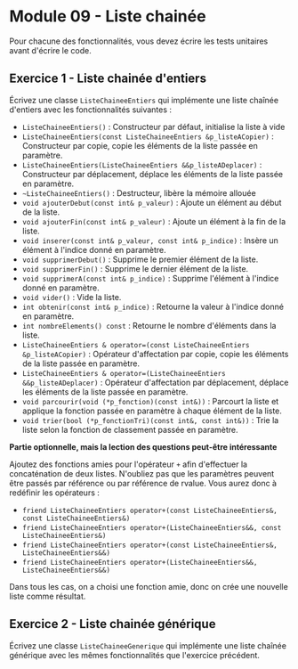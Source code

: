# Module 09 - Liste chainée

Pour chacune des fonctionnalités, vous devez écrire les tests unitaires avant d'écrire le code.

## Exercice 1 - Liste chainée d'entiers

Écrivez une classe ```ListeChaineeEntiers``` qui implémente une liste chaînée d'entiers avec les fonctionnalités suivantes :

- `ListeChaineeEntiers()` : Constructeur par défaut, initialise la liste à vide
- `ListeChaineeEntiers(const ListeChaineeEntiers &p_listeACopier)` : Constructeur par copie, copie les éléments de la liste passée en paramètre.
- `ListeChaineeEntiers(ListeChaineeEntiers &&p_listeADeplacer)` : Constructeur par déplacement, déplace les éléments de la liste passée en paramètre.
- `~ListeChaineeEntiers()` : Destructeur, libère la mémoire allouée
- `void ajouterDebut(const int& p_valeur)` : Ajoute un élément au début de la liste.
- `void ajouterFin(const int& p_valeur)` : Ajoute un élément à la fin de la liste.
- `void inserer(const int& p_valeur, const int& p_indice)` : Insère un élément à l'indice donné en paramètre.
- `void supprimerDebut()` : Supprime le premier élément de la liste.
- `void supprimerFin()` : Supprime le dernier élément de la liste.
- `void supprimerA(const int& p_indice)` : Supprime l'élément à l'indice donné en paramètre.
- `void vider()` : Vide la liste.
- `int obtenir(const int& p_indice)` : Retourne la valeur à l'indice donné en paramètre.
- `int nombreElements() const` : Retourne le nombre d'éléments dans la liste.
- `ListeChaineeEntiers & operator=(const ListeChaineeEntiers &p_listeACopier)` : Opérateur d'affectation par copie, copie les éléments de la liste passée en paramètre.
- `ListeChaineeEntiers & operator=(ListeChaineeEntiers &&p_listeADeplacer)` : Opérateur d'affectation par déplacement, déplace les éléments de la liste passée en paramètre.
- `void parcourir(void (*p_fonction)(const int&))` : Parcourt la liste et applique la fonction passée en paramètre à chaque élément de la liste.
- `void trier(bool (*p_fonctionTri)(const int&, const int&))` : Trie la liste selon la fonction de classement passée en paramètre.

**Partie optionnelle, mais la lection des questions peut-être intéressante**

Ajoutez des fonctions amies pour l'opérateur `+` afin d'effectuer la concaténation de deux listes. N'oubliez pas que les paramètres peuvent être passés par référence ou par référence de rvalue. Vous aurez donc à redéfinir les opérateurs :

- `friend ListeChaineeEntiers operator+(const ListeChaineeEntiers&, const ListeChaineeEntiers&)`
- `friend ListeChaineeEntiers operator+(ListeChaineeEntiers&&, const ListeChaineeEntiers&)`
- `friend ListeChaineeEntiers operator+(const ListeChaineeEntiers&, ListeChaineeEntiers&&)`
- `friend ListeChaineeEntiers operator+(ListeChaineeEntiers&&, ListeChaineeEntiers&&)`

Dans tous les cas, on a choisi une fonction amie, donc on crée une nouvelle liste comme résultat.

## Exercice 2 - Liste chainée générique

Écrivez une classe ```ListeChaineeGenerique``` qui implémente une liste chaînée générique avec les mêmes fonctionnalités que l'exercice précédent.

